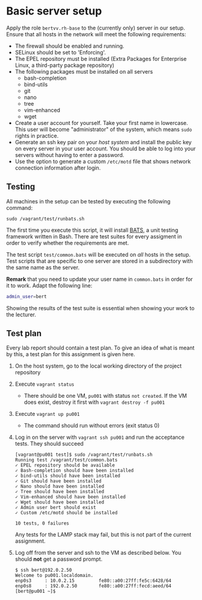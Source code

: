 # Basic server setup

Apply the role `bertvv.rh-base` to the (currently only) server in our setup. Ensure that all hosts in the network will meet the following requirements:

- The firewall should be enabled and running.
- SELinux should be set to 'Enforcing'.
- The EPEL repository must be installed (Extra Packages for Enterprise Linux, a third-party package repository)
- The following packages must be installed on all servers
    - bash-completion
    - bind-utils
    - git
    - nano
    - tree
    - vim-enhanced
    - wget
- Create a user account for yourself. Take your first name in lowercase. This user will become "administrator" of the system, which means `sudo` rights in practice.
- Generate an ssh key pair on your *host system* and install the public key on every server in your user account. You should be able to log into your servers without having to enter a password.
- Use the option to generate a custom `/etc/motd` file that shows network connection information after login.

## Testing

All machines in the setup can be tested by executing the following command:

```console
sudo /vagrant/test/runbats.sh
```

The first time you execute this script, it will install [BATS](https://github.com/bats-core/bats-core), a unit testing framework written in Bash. There are test suites for every assigment in order to verify whether the requirements are met.

The test script `test/common.bats` will be executed on *all* hosts in the setup. Test scripts that are specific to one server are stored in a subdirectory with the same name as the server.

**Remark** that you need to update your user name in `common.bats` in order for it to work. Adapt the following line:

```bash
admin_user=bert
```

Showing the results of the test suite is essential when showing your work to the lecturer.

## Test plan

Every lab report should contain a test plan. To give an idea of what is meant by this, a test plan for this assignment is given here.

1. On the host system, go to the local working directory of the project repository
2. Execute `vagrant status`
    - There should be one VM, `pu001` with status `not created`. If the VM does exist, destroy it first with `vagrant destroy -f pu001`
3. Execute `vagrant up pu001`
    - The command should run without errors (exit status 0)
4. Log in on the server with `vagrant ssh pu001` and run the acceptance tests. They should succeed

    ```console
    [vagrant@pu001 test]$ sudo /vagrant/test/runbats.sh
    Running test /vagrant/test/common.bats
    ✓ EPEL repository should be available
    ✓ Bash-completion should have been installed
    ✓ bind-utils should have been installed
    ✓ Git should have been installed
    ✓ Nano should have been installed
    ✓ Tree should have been installed
    ✓ Vim-enhanced should have been installed
    ✓ Wget should have been installed
    ✓ Admin user bert should exist
    ✓ Custom /etc/motd should be installed

    10 tests, 0 failures
    ```

    Any tests for the LAMP stack may fail, but this is not part of the current assignment.

5. Log off from the server and ssh to the VM as described below. You should **not** get a password prompt.

    ```console
    $ ssh bert@192.0.2.50
    Welcome to pu001.localdomain.
    enp0s3     : 10.0.2.15         fe80::a00:27ff:fe5c:6428/64
    enp0s8     : 192.0.2.50        fe80::a00:27ff:fecd:aeed/64
    [bert@pu001 ~]$
    ```
